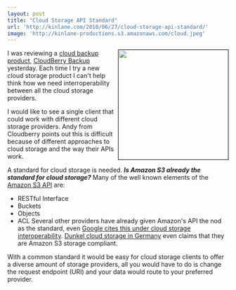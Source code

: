 ```yaml
---
layout: post
title: "Cloud Storage API Standard"
url: 'http://kinlane.com/2010/06/27/cloud-storage-api-standard/'
image: 'http://kinlane-productions.s3.amazonaws.com/cloud.jpeg'
---
```


<img class="alignnone c1" title="Cloud Storage" src="http://kinlane-productions.s3.amazonaws.com/cloud.jpeg" border="1" alt="" width="250" align="right" />I was reviewing a [cloud backup product][1], [CloudBerry Backup][2] yesterday. Each time I try a new cloud storage product I can't help think how we need interroperability between all the cloud storage providers.

I would like to see a single client that could work with different cloud storage providers. Andy from Cloudberry points out this is difficult because of different approaches to cloud storage and the way their APIs work.

A standard for cloud storage is needed. _**Is Amazon S3 already the standard for cloud storage?**_ Many of the well known elements of the [Amazon S3 API][3] are:

  * RESTful Interface
  * Buckets
  * Objects
  * ACL
Several other providers have already given Amazon's API the nod as the standard, even [Google cites this under cloud storage interoperability][4]. [Dunkel cloud storage in Germany][5] even claims that they are Amazon S3 storage compliant.

With a common standard it would be easy for cloud storage clients to offer a diverse amount of storage providers, all you would have to do is change the request endpoint (URI) and your data would route to your preferred provider.

   [1]: http://www.kinlane.com/2010/06/cloud-storage-with-cloudberry-backup/
   [2]: http://cloudberrylab.com/default.aspx?page=cloudberry-backup
   [3]: http://developer.amazonwebservices.com/connect/entry.jspa?externalID=123
   [4]: http://code.google.com/apis/storage/docs/developer-guide.html
   [5]: http://www.dunkel.de/s3/
